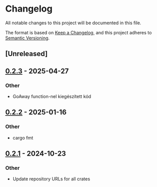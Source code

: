 # Changelog

All notable changes to this project will be documented in this file.

The format is based on [Keep a Changelog](https://keepachangelog.com/en/1.0.0/),
and this project adheres to [Semantic Versioning](https://semver.org/spec/v2.0.0.html).

## [Unreleased]

## [0.2.3](https://github.com/rimmelb/moq-rs/compare/moq-catalog-v0.2.2...moq-catalog-v0.2.3) - 2025-04-27

### Other

- GoAway function-nel kiegészített kód

## [0.2.2](https://github.com/englishm/moq-rs/compare/moq-catalog-v0.2.1...moq-catalog-v0.2.2) - 2025-01-16

### Other

- cargo fmt

## [0.2.1](https://github.com/englishm/moq-rs/compare/moq-catalog-v0.2.0...moq-catalog-v0.2.1) - 2024-10-23

### Other

- Update repository URLs for all crates
